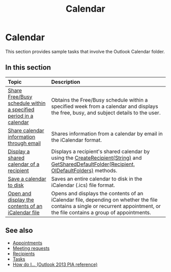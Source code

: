 ﻿---
title: Calendar
TOCTitle: Calendar
ms:assetid: 9a8c8012-b0fd-4ebc-a5e2-da7853657f29
ms:mtpsurl: https://msdn.microsoft.com/en-us/library/Ff184628(v=office.15)
ms:contentKeyID: 55119816
ms.date: 07/24/2014
mtps_version: v=office.15
---

# Calendar

This section provides sample tasks that involve the Outlook Calendar folder.

## In this section

|Topic|Description|
|:----|:----------|
|[Share Free/Busy schedule within a specified period in a calendar](how-to-share-free-busy-schedule-within-a-specified-period-in-a-calendar.md)  |Obtains the Free/Busy schedule within a specified week from a calendar and displays the free, busy, and subject details to the user.|
|[Share calendar information through email](how-to-share-calendar-information-through-e-mail.md)  |Shares information from a calendar by email in the iCalendar format.|
|[Display a shared calendar of a recipient](how-to-display-a-shared-calendar-of-a-recipient.md)  |Displays a recipient's shared calendar by using the [CreateRecipient(String)](https://msdn.microsoft.com/en-us/library/bb609962\(v=office.15\)) and [GetSharedDefaultFolder(Recipient, OlDefaultFolders)](https://msdn.microsoft.com/en-us/library/bb644850\(v=office.15\)) methods.|
|[Save a calendar to disk](how-to-save-a-calendar-to-disk.md)  |Saves an entire calendar to disk in the iCalendar (.ics) file format.|
|[Open and display the contents of an iCalendar file](how-to-open-and-display-the-contents-of-an-icalendar-file.md)  |Opens and displays the contents of an iCalendar file, depending on whether the file contains a single or recurrent appointment, or the file contains a group of appointments.|

## See also

- [Appointments](appointments.md)
- [Meeting requests](meeting-requests.md)
- [Recipients](recipients.md)
- [Tasks](tasks.md)
- [How do I... (Outlook 2013 PIA reference)](how-do-i-outlook-2013-pia-reference.md)


